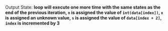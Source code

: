 Output State: **loop will execute one more time with the same states as the end of the previous iteration, `n` is assigned the value of `int(data[index])`, `x` is assigned an unknown value, `s` is assigned the value of `data[index + 2]`, `index` is incremented by 3**